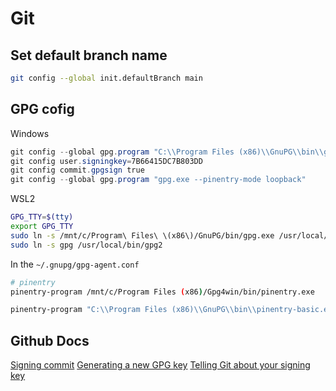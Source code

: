 # Git

## Set default branch name

```bash
git config --global init.defaultBranch main
```

## GPG cofig

Windows

```powershell
git config --global gpg.program "C:\\Program Files (x86)\\GnuPG\\bin\\gpg.exe"
git config user.signingkey=7B66415DC7B803DD
git config commit.gpgsign true
git config --global gpg.program "gpg.exe --pinentry-mode loopback"
```

WSL2

```bash
GPG_TTY=$(tty)
export GPG_TTY
sudo ln -s /mnt/c/Program\ Files\ \(x86\)/GnuPG/bin/gpg.exe /usr/local/bin/gpg
sudo ln -s gpg /usr/local/bin/gpg2
```

In the `~/.gnupg/gpg-agent.conf`

```bash
# pinentry
pinentry-program /mnt/c/Program Files (x86)/Gpg4win/bin/pinentry.exe
```

```powershell
pinentry-program "C:\\Program Files (x86)\\GnuPG\\bin\\pinentry-basic.exe"
```

## Github Docs

[Signing commit](https://docs.github.com/en/authentication/managing-commit-signature-verification/signing-commits)
[Generating a new GPG key](https://docs.github.com/en/authentication/managing-commit-signature-verification/generating-a-new-gpg-key)
[Telling Git about your signing key](https://docs.github.com/en/authentication/managing-commit-signature-verification/telling-git-about-your-signing-key)
